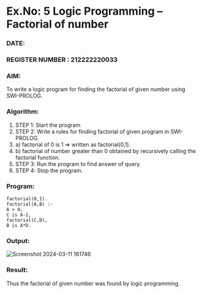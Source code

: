 # Ex.No: 5   Logic Programming – Factorial of number   
### DATE:                                                                            
### REGISTER NUMBER : 212222220033
### AIM: 
To  write  a logic program for finding the factorial of given number using SWI-PROLOG. 
### Algorithm:
1. STEP 1: Start the program
2. STEP 2:  Write a rules for finding factorial of given program in SWI-PROLOG.
3.   a)	factorial of 0 is 1 => written as factorial(0,1).
4.   b)	factorial of number greater than 0 obtained by recursively calling the factorial    function.
5. STEP 3: Run the program  to find answer of  query.
6. STEP 4: Stop the program.

### Program:
```
factorial(0,1).
factorial(A,B) :-
A > 0,
C is A-1,
factorial(C,D),
B is A*D.
```


### Output:
![Screenshot 2024-03-11 161746](https://github.com/rajalakshmi8248/AI_Lab_2023-24/assets/122860827/5b59d53c-beeb-4c91-ba5d-ae0f91b50f54)



### Result:
Thus the factorial of given number was found by logic programming. 
